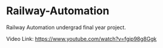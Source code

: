 # Railway-Automation
Railway Automation undergrad final year project.

Video Link: https://www.youtube.com/watch?v=fgip98g8Ggk
